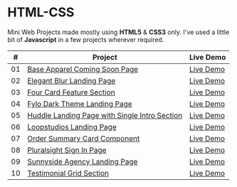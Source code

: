 # HTML-CSS

Mini Web Projects made mostly using <b>HTML5</b> &amp; <b>CSS3</b> only. I've used a little bit of <b>Javascript</b> in a few projects wherever required.


|  #  | Project                                                                                                                                             | Live Demo                                                                                             |
| :-: | --------------------------------------------------------------------------------------------------------------------------------------------------- | ----------------------------------------------------------------------------------------------------- |
| 01  | [Base Apparel Coming Soon Page](https://github.com/architkakkar/HTML-CSS/tree/main/base-apparel-coming-soon-page)                                   | [Live Demo](https://architkakkar.github.io/HTML-CSS/base-apparel-coming-soon-page/)                   |
| 02  | [Elegant Blur Landing Page](https://github.com/architkakkar/HTML-CSS/tree/main/elegant-blur-landing-page)                                           | [Live Demo](https://architkakkar.github.io/HTML-CSS/elegant-blur-landing-page/)                       |
| 03  | [Four Card Feature Section](https://github.com/architkakkar/HTML-CSS/tree/main/four-card-feature-section)                                           | [Live Demo](https://architkakkar.github.io/HTML-CSS/four-card-feature-section/)                       |
| 04  | [Fylo Dark Theme Landing Page](https://github.com/architkakkar/HTML-CSS/tree/main/fylo-dark-theme-landing-page)                                     | [Live Demo](https://architkakkar.github.io/HTML-CSS/fylo-dark-theme-landing-page/)                    |
| 05  | [Huddle Landing Page with Single Intro Section](https://github.com/architkakkar/HTML-CSS/tree/main/huddle-landing-page-with-single-intro-section)   | [Live Demo](https://architkakkar.github.io/HTML-CSS/huddle-landing-page-with-single-intro-section/)   |
| 06  | [Loopstudios Landing Page](https://github.com/architkakkar/HTML-CSS/tree/main/loopstudios-landing-page)                                             | [Live Demo](https://architkakkar.github.io/HTML-CSS/loopstudios-landing-page/)                        |
| 07  | [Order Summary Card Component](https://github.com/architkakkar/HTML-CSS/tree/main/order-summary-card-component)                                     | [Live Demo](https://architkakkar.github.io/HTML-CSS/order-summary-card-component/)                    |
| 08  | [Pluralsight Sign In Page](https://github.com/architkakkar/HTML-CSS/tree/main/pluralsight-sign-in-page)                                             | [Live Demo](https://architkakkar.github.io/HTML-CSS/pluralsight-sign-in-page/)                        |
| 09  | [Sunnyside Agency Landing Page](https://github.com/architkakkar/HTML-CSS/tree/main/sunnyside-agency-landing-page)                                   | [Live Demo](https://architkakkar.github.io/HTML-CSS/sunnyside-agency-landing-page/)                   |
| 10  | [Testimonial Grid Section](https://github.com/architkakkar/HTML-CSS/tree/main/testimonial-grid-section)                                             | [Live Demo](https://architkakkar.github.io/HTML-CSS/testimonial-grid-section/)                        |
